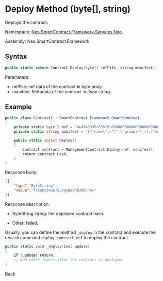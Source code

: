 # Deploy Method (byte[], string)

Deploys the contract.

Namespace: [Neo.SmartContract.Framework.Services.Neo](../../neo.md)

Assembly: Neo.SmartContract.Framework

## Syntax

```c#
public static extern Contract Deploy(byte[] nefFile, string manifest);
```

Parameters:

- nefFile: nef data of the contract in byte array.
- manifest: Metadata of the contract in Json string.

## Example

```c#
public class Contract1 : SmartContract.Framework.SmartContract
{
    private static byte[] nef = "4e4546336e656f6e00000000000000000000000000000000000000000000000000000000332e302e302e30000000000000000000000000000000000000000000000000000211407060ba5f".HexToBytes();
    private static string manifest = "{\"name\":\"\",\"groups\":[],\"supportedstandards\":[],\"abi\":{\"methods\":[{\"name\":\"update\",\"parameters\":[],\"offset\":0,\"returntype\":\"Any\",\"safe\":false}],\"events\":[]},\"permissions\":[{\"contract\":\"*\",\"methods\":\"*\"}],\"trusts\":[],\"extra\":null}";

    public static object Deploy()
    {
        Contract contract = ManagementContract.Deploy(nef, manifest);
        return contract.Hash;
    }
}
```

Response body:

```json
[{
    "type":"ByteString",
    "value":"fbKpbpzeGaTQ5xgyBeVh0JkNcPo="
}]
```

Response description:

- ByteString string: the deployed contract hash.

- Other: failed.

Usually, you can define the method `_deploy` in the contract and execute the neo-cli command `deploy contract.nef` to deploy the contract.

```c#
public static void _deploy(bool update)
{
    if (update) return;
    // Add other logics after the contract is deployed
}
```

[Back](../ManagementContract.md)